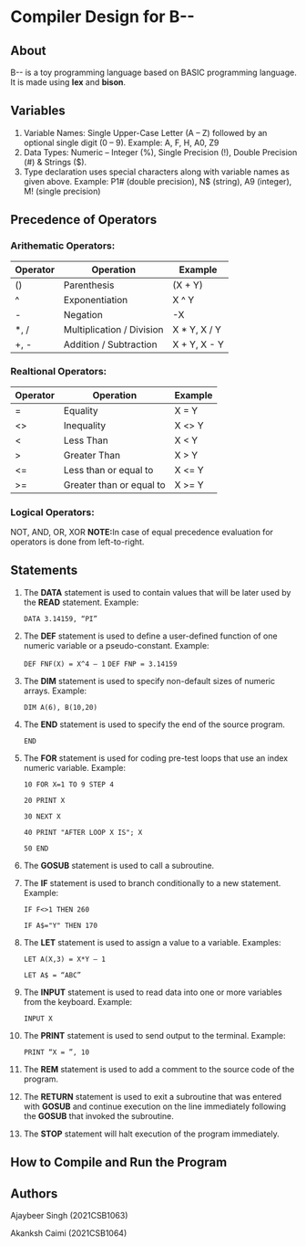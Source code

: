 # Compiler Design for B-- 

## About

B-- is a toy programming language based on BASIC programming language. It is made using **lex** and **bison**.

## Variables

1. Variable Names: Single Upper-Case Letter (A – Z) followed by an optional single digit (0 – 9). Example: A, F, H, A0, Z9
2. Data Types: Numeric – Integer (%), Single Precision (!), Double Precision (#) & Strings ($).
3. Type declaration uses special characters along with variable names as given above. Example: P1# (double precision), N$ (string), A9 (integer), M! (single precision)

## Precedence of Operators
### Arithematic Operators:
| Operator | Operation | Example |
| --- | --- | --- |
| () | Parenthesis | (X + Y) |
| ^ | Exponentiation | X ^ Y |
| - | Negation | -X |
| *, / | Multiplication / Division | X * Y, X / Y |
| +, - | Addition / Subtraction | X + Y, X - Y |
### Realtional Operators:
| Operator | Operation | Example |
| --- | --- | --- |
| = | Equality | X = Y |
| <> | Inequality | X <> Y |
| < | Less Than | X < Y |
| > | Greater Than | X > Y |
| <= | Less than or equal to | X <= Y |
| >= | Greater than or equal to | X >= Y |
### Logical Operators: 
NOT, AND, OR, XOR
<b>NOTE:</b>In case of equal precedence evaluation for operators is done from left-to-right.
## Statements
1. The **DATA** statement is used to contain values that will be later used by the <b>READ</b> statement. Example:

      `DATA 3.14159, “PI”`
      
2. The <b>DEF</b> statement is used to define a user-defined function of one numeric variable or a pseudo-constant. Example:

      `DEF FNF(X) = X^4 – 1`
      `DEF FNP = 3.14159`
      
3. The <b>DIM</b> statement is used to specify non-default sizes of numeric arrays. Example:

      `DIM A(6), B(10,20)`
      
4. The <b>END</b> statement is used to specify the end of the source program.

      `END`
      
5. The <b>FOR</b> statement is used for coding pre-test loops that use an index numeric variable. Example:

       10 FOR X=1 TO 9 STEP 4
      
       20 PRINT X
       
       30 NEXT X
       
       40 PRINT "AFTER LOOP X IS"; X
       
       50 END
       
6. The <b>GOSUB</b> statement is used to call a subroutine.

7. The <b>IF</b> statement is used to branch conditionally to a new statement. Example:

      `IF F<>1 THEN 260`
      
      `IF A$="Y" THEN 170`
      
8. The <b>LET</b> statement is used to assign a value to a variable. Examples:

      `LET A(X,3) = X*Y – 1`
      
      `LET A$ = “ABC”`
      
9. The <b>INPUT</b> statement is used to read data into one or more variables from the keyboard. Example:

      `INPUT X`
      
10. The <b>PRINT</b> statement is used to send output to the terminal. Example:

      `PRINT “X = ”, 10`
      
11. The <b>REM</b> statement is used to add a comment to the source code of the program.

12. The <b>RETURN</b> statement is used to exit a subroutine that was entered with <b>GOSUB</b> and continue execution on the
line immediately following the <b>GOSUB</b> that invoked the subroutine.

13. The <b>STOP</b> statement will halt execution of the program immediately.

## How to Compile and Run the Program


## Authors
  Ajaybeer Singh (2021CSB1063)
  
  Akanksh Caimi (2021CSB1064)
  
